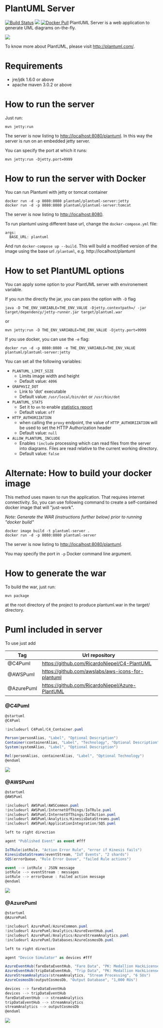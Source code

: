 # PlantUML Server

[![Build Status](https://travis-ci.org/plantuml/plantuml-server.png?branch=master)](https://travis-ci.org/plantuml/plantuml-server)
[![](https://images.microbadger.com/badges/image/plantuml/plantuml-server.svg)](https://microbadger.com/images/plantuml/plantuml-server "Get your own image badge on microbadger.com")
[![Docker Pull](https://img.shields.io/docker/pulls/plantuml/plantuml-server.svg)](https://hub.docker.com/r/plantuml/plantuml-server/)
PlantUML Server is a web application to generate UML diagrams on-the-fly.

![](https://raw.githubusercontent.com/ftomassetti/plantuml-server/readme/screenshots/screenshot.png)

To know more about PlantUML, please visit http://plantuml.com/.

# Requirements

- jre/jdk 1.6.0 or above
- apache maven 3.0.2 or above

# How to run the server

Just run:

```
mvn jetty:run
```

The server is now listing to [http://localhost:8080/plantuml](http://localhost:8080/plantuml).
In this way the server is run on an embedded jetty server.

You can specify the port at which it runs:

```
mvn jetty:run -Djetty.port=9999
```

# How to run the server with Docker

You can run Plantuml with jetty or tomcat container

```
docker run -d -p 8080:8080 plantuml/plantuml-server:jetty
docker run -d -p 8080:8080 plantuml/plantuml-server:tomcat
```

The server is now listing to [http://localhost:8080](http://localhost:8080).

To run plantuml using different base url, change the `docker-compose.yml` file:

```
args:
  BASE_URL: plantuml
```

And run `docker-compose up --build`. This will build a modified version of the image using
the base url `/plantuml`, e.g. http://localhost/plantuml

# How to set PlantUML options

You can apply some option to your PlantUML server with environement variable.

If you run the directly the jar, you can pass the option with `-D` flag

```
java -D THE_ENV_VARIABLE=THE_ENV_VALUE -Djetty.contextpath=/ -jar target/dependency/jetty-runner.jar target/plantuml.war
```

or

```
mvn jetty:run -D THE_ENV_VARIABLE=THE_ENV_VALUE -Djetty.port=9999
```

If you use docker, you can use the `-e` flag:

```
docker run -d -p 8080:8080 -e THE_ENV_VARIABLE=THE_ENV_VALUE plantuml/plantuml-server:jetty
```

You can set all the following variables:

- `PLANTUML_LIMIT_SIZE`
  - Limits image width and height
  - Default value: `4096`
- `GRAPHVIZ_DOT`
  - Link to 'dot' executable
  - Default value: `/usr/local/bin/dot` or `/usr/bin/dot`
- `PLANTUML_STATS`
  - Set it to `on` to enable [statistics report](http://plantuml.com/statistics-report)
  - Default value: `off`
- `HTTP_AUTHORIZATION`
  - when calling the `proxy` endpoint, the value of `HTTP_AUTHORIZATION` will be used to set the HTTP Authorization header
  - Default value: `null`
- `ALLOW_PLANTUML_INCLUDE`
  - Enables `!include` processing which can read files from the server into diagrams. Files are read relative to the current working directory.
  - Default value: `false`

# Alternate: How to build your docker image

This method uses maven to run the application. That requires internet connectivity.
So, you can use following command to create a self-contained docker image that will "just-work".

_Note: Generate the WAR (instructions further below) prior to running "docker build"_

```
docker image build -t plantuml-server .
docker run -d -p 8080:8080 plantuml-server
```

The server is now listing to [http://localhost:8080/plantuml](http://localhost:8080/plantuml).

You may specify the port in `-p` Docker command line argument.

# How to generate the war

To build the war, just run:

```
mvn package
```

at the root directory of the project to produce plantuml.war in the target/ directory.

# Puml included in server

To use just add

| Tag        | Url repository                                    |
| ---------- | ------------------------------------------------- |
| @C4Puml    | https://github.com/RicardoNiepel/C4-PlantUML      |
| @AWSPuml   | https://github.com/awslabs/aws-icons-for-plantuml |
| @AzurePuml | https://github.com/RicardoNiepel/Azure-PlantUML   |

### @C4Puml

```c#
@startuml
@C4Puml

!includeurl C4Puml/C4_Container.puml

Person(personAlias, "Label", "Optional Description")
Container(containerAlias, "Label", "Technology", "Optional Description")
System(systemAlias, "Label", "Optional Description")

Rel(personAlias, containerAlias, "Label", "Optional Technology")
@enduml
```

![](screenshots/C4Puml.png?style=centerme)

### @AWSPuml

```c#
@startuml
@AWSPuml

!includeurl AWSPuml/AWSCommon.puml
!includeurl AWSPuml/InternetOfThings/IoTRule.puml
!includeurl AWSPuml/InternetOfThings/IoTAction.puml
!includeurl AWSPuml/Analytics/KinesisDataStreams.puml
!includeurl AWSPuml/ApplicationIntegration/SQS.puml

left to right direction

agent "Published Event" as event #fff

IoTRule(iotRule, "Action Error Rule", "error if Kinesis fails")
KinesisDataStreams(eventStream, "IoT Events", "2 shards")
SQS(errorQueue, "Rule Error Queue", "failed Rule actions")

event --> iotRule : JSON message
iotRule --> eventStream : messages
iotRule --> errorQueue : Failed action message
@enduml
```

![](screenshots/AWSPuml.png?style=centerme)

### @AzurePuml

```c#
@startuml
@AzurePuml

!includeurl AzurePuml/AzureCommon.puml
!includeurl AzurePuml/Analytics/AzureEventHub.puml
!includeurl AzurePuml/Analytics/AzureStreamAnalytics.puml
!includeurl AzurePuml/Databases/AzureCosmosDb.puml

left to right direction

agent "Device Simulator" as devices #fff

AzureEventHub(fareDataEventHub, "Fare Data", "PK: Medallion HackLicense VendorId; 3 TUs")
AzureEventHub(tripDataEventHub, "Trip Data", "PK: Medallion HackLicense VendorId; 3 TUs")
AzureStreamAnalytics(streamAnalytics, "Stream Processing", "6 SUs")
AzureCosmosDb(outputCosmosDb, "Output Database", "1,000 RUs")

devices --> fareDataEventHub
devices --> tripDataEventHub
fareDataEventHub --> streamAnalytics
tripDataEventHub --> streamAnalytics
streamAnalytics --> outputCosmosDb
@enduml
```

![](screenshots/AzurePuml.png?style=centerme)

<style>
img[src$="centerme"] {
  display:block;
  margin: 0 auto;
}
</style>
